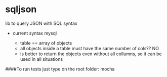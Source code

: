 sqljson
=======

lib to query JSON with SQL syntax

- current syntax mysql

	- table == array of objects
	- all objects inside a table must have the same number of cols?? NO
	- is better to return the objects even without all collumns, so it can be used in all situations

####To run tests just type on the root folder:
	mocha